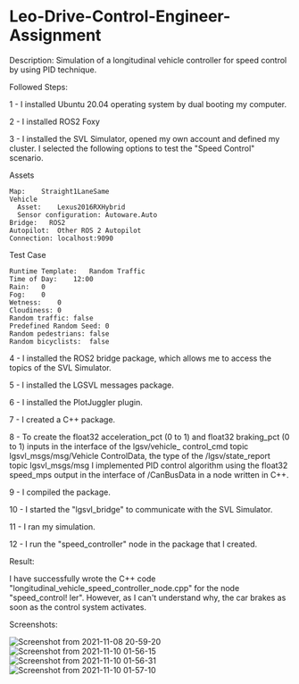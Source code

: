 # Leo-Drive-Control-Engineer-Assignment

Description: Simulation of a longitudinal vehicle controller for speed control by using PID technique.

Followed Steps:

1 - I installed Ubuntu 20.04 operating system by dual booting my computer.

2 - I installed ROS2 Foxy

3 - I installed the SVL Simulator, opened my own account and defined my cluster. I selected the following options to     test the "Speed Control" scenario.

Assets
    
    Map:	Straight1LaneSame
    Vehicle
      Asset:	Lexus2016RXHybrid
      Sensor configuration:	Autoware.Auto
    Bridge:   ROS2
    Autopilot:	Other ROS 2 Autopilot
    Connection:	localhost:9090
    
Test Case

    Runtime Template:	Random Traffic
    Time of Day:	12:00
    Rain:	0
    Fog:	0
    Wetness:	0
    Cloudiness:	0
    Random traffic:	false
    Predefined Random Seed:	0
    Random pedestrians:	false
    Random bicyclists:	false
    
4 - I installed the ROS2 bridge package, which allows me to access the topics of the SVL Simulator.
 
5 - I installed the LGSVL messages package.
 
6 - I installed the PlotJuggler plugin.

7 - I created a C++ package.
 
8 - To create the float32 acceleration_pct (0 to 1) and float32 braking_pct (0 to 1) inputs in the interface of the lgsv/vehicle_ control_cmd topic
    lgsvl_msgs/msg/Vehicle ControlData, the type of the /lgsv/state_report topic lgsvl_msgs/msg I implemented PID control algorithm using the float32 speed_mps
    output in the interface of /CanBusData in a node written in C++.
     
9 - I compiled the package.

10 - I started the "lgsvl_bridge" to communicate with the SVL Simulator.

11 - I ran my simulation.

12 - I run the "speed_controller" node in the package that I created.

Result:

I have successfully wrote the C++ code "longitudinal_vehicle_speed_controller_node.cpp" for the node "speed_control!
ler". However, as I can't understand why, the car brakes as soon as the control system activates.

Screenshots:

![Screenshot from 2021-11-08 20-59-20](https://user-images.githubusercontent.com/94018630/141017032-ee4941e4-b027-401c-af26-750eda15d65f.png)
![Screenshot from 2021-11-10 01-56-15](https://user-images.githubusercontent.com/94018630/141019291-97aa94fe-0a21-49ac-a8b9-2da13b24a9c6.png)
![Screenshot from 2021-11-10 01-56-31](https://user-images.githubusercontent.com/94018630/141019296-814bacde-0d80-440f-abf0-a83888567513.png)
![Screenshot from 2021-11-10 01-57-10](https://user-images.githubusercontent.com/94018630/141019309-a0341b70-57b6-4f81-948f-3df85e67b0ec.png)

